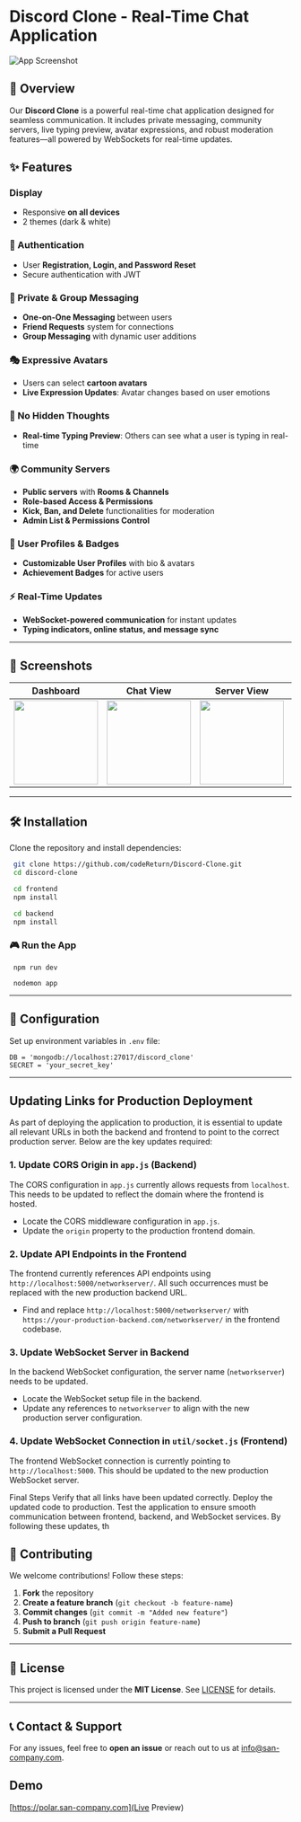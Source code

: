 # Discord Clone - Real-Time Chat Application

![App Screenshot](https://i.ibb.co/C5v6vqsC/screencapture-localhost-3000-2025-02-05-23-34-55.png)

## 🚀 Overview

Our **Discord Clone** is a powerful real-time chat application designed for seamless communication. It includes private messaging, community servers, live typing preview, avatar expressions, and robust moderation features—all powered by WebSockets for real-time updates.

## ✨ Features

### Display
- Responsive **on all devices**
- 2 themes (dark & white)

### 🔑 Authentication
- User **Registration, Login, and Password Reset**
- Secure authentication with JWT

### 💬 Private & Group Messaging
- **One-on-One Messaging** between users
- **Friend Requests** system for connections
- **Group Messaging** with dynamic user additions

### 🎭 Expressive Avatars
- Users can select **cartoon avatars**
- **Live Expression Updates**: Avatar changes based on user emotions

### 👀 No Hidden Thoughts
- **Real-time Typing Preview**: Others can see what a user is typing in real-time

### 🌍 Community Servers
- **Public servers** with **Rooms & Channels**
- **Role-based Access & Permissions**
- **Kick, Ban, and Delete** functionalities for moderation
- **Admin List & Permissions Control**

### 👤 User Profiles & Badges
- **Customizable User Profiles** with bio & avatars
- **Achievement Badges** for active users

### ⚡ Real-Time Updates
- **WebSocket-powered communication** for instant updates
- **Typing indicators, online status, and message sync**

---

## 📸 Screenshots

| Dashboard | Chat View | Server View | Contacts | Friend Requests | User Profile | Profile Settings |
|-----------|----------|-------------|----------|----------------|--------------|------------------|
| <img src="https://i.ibb.co/S7tWBFPm/screencapture-localhost-3000-2025-02-05-23-38-08.png" width="150"> | <img src="https://i.ibb.co/LDGW7sBz/screencapture-localhost-3000-2025-02-05-23-39-41.png" width="150"> | <img src="https://i.ibb.co/5dXnMNP/screencapture-localhost-3000-server-67a37baef5380581f4afd84c-2025-02-05-23-40-43.png" width="150"> | <img src="https://i.ibb.co/WNyjcvcM/screencapture-localhost-3000-2025-02-05-23-41-32.png" width="150"> | <img src="https://i.ibb.co/GQTFpthN/screencapture-localhost-3000-2025-02-05-23-43-05.png" width="150"> | <img src="https://i.ibb.co/j9wHY1X9/screencapture-localhost-3000-user-admin-2025-02-05-23-44-04.png" width="150"> | <img src="https://i.ibb.co/PGKq5V9B/screencapture-localhost-3000-2025-02-05-23-44-59.png" width="150"> |

---

## 🛠️ Installation

Clone the repository and install dependencies:

```sh
 git clone https://github.com/codeReturn/Discord-Clone.git
 cd discord-clone

 cd frontend
 npm install

 cd backend
 npm install
```

### 🎮 Run the App

```frontend
 npm run dev
```

```backend
 nodemon app
```

---

## 🔧 Configuration

Set up environment variables in `.env` file:

```env
DB = 'mongodb://localhost:27017/discord_clone'
SECRET = 'your_secret_key'
```

---

## Updating Links for Production Deployment

As part of deploying the application to production, it is essential to update all relevant URLs in both the backend and frontend to point to the correct production server. Below are the key updates required:

### 1. Update CORS Origin in `app.js` (Backend)
The CORS configuration in `app.js` currently allows requests from `localhost`. This needs to be updated to reflect the domain where the frontend is hosted.

- Locate the CORS middleware configuration in `app.js`.
- Update the `origin` property to the production frontend domain.

### 2. Update API Endpoints in the Frontend
The frontend currently references API endpoints using `http://localhost:5000/networkserver/`. All such occurrences must be replaced with the new production backend URL.

- Find and replace `http://localhost:5000/networkserver/` with `https://your-production-backend.com/networkserver/` in the frontend codebase.

### 3. Update WebSocket Server in Backend
In the backend WebSocket configuration, the server name (`networkserver`) needs to be updated.

- Locate the WebSocket setup file in the backend.
- Update any references to `networkserver` to align with the new production server configuration.

### 4. Update WebSocket Connection in `util/socket.js` (Frontend)
The frontend WebSocket connection is currently pointing to `http://localhost:5000`. This should be updated to the new production WebSocket server.

Final Steps
Verify that all links have been updated correctly.
Deploy the updated code to production.
Test the application to ensure smooth communication between frontend, backend, and WebSocket services.
By following these updates, th

## 🤝 Contributing

We welcome contributions! Follow these steps:

1. **Fork** the repository
2. **Create a feature branch** (`git checkout -b feature-name`)
3. **Commit changes** (`git commit -m "Added new feature"`)
4. **Push to branch** (`git push origin feature-name`)
5. **Submit a Pull Request**

---

## 📜 License

This project is licensed under the **MIT License**. See [LICENSE](LICENSE) for details.

---

## 📞 Contact & Support

For any issues, feel free to **open an issue** or reach out to us at [info@san-company.com](info@san-company.com).

## Demo

[https://polar.san-company.com](Live Preview)

